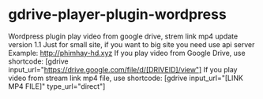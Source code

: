 # gdrive-player-plugin-wordpress
Wordpress plugin play video from google drive, strem link mp4 update version 1.1
Just for small site, if you want to big site you need use api server
Example: http://phimhay-hd.xyz
If you play video from Google Drive, use shortcode: 
[gdrive input_url="https://drive.google.com/file/d/[DRIVEID]/view"]
If you play video from stream link mp4 file, use shortcode:
[gdrive input_url="[LINK MP4 FILE]" type_url="direct"]

